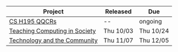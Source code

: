 | Project | Released | Due |
| ------- | -------- | --- |
| [CS H195 QQCRs]({{site.baseurl}}/qqc-journal) | -- | ongoing |
| [Teaching Computing in Society]({{site.baseurl}}/h195-proj1)| Thu 10/03 | Thu 10/24 |
| [Technology and the Community]({{site.baseurl}}/h195-proj2) | Thu 11/07 | Thu 12/05 |
